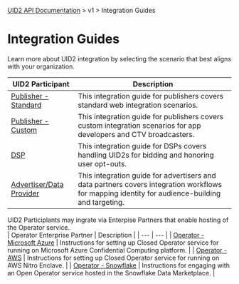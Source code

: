 [UID2 API Documentation](../../README.md) > v1 > Integration Guides

# Integration Guides

Learn more about UID2 integration by selecting the scenario that best aligns with your organization.

| UID2 Participant | Description |
| --- | --- |
| [Publisher - Standard](./publisher-client-side.md) | This integration guide for publishers covers standard web integration scenarios. |
| [Publisher - Custom](./custom-publisher-integration.md) | This integration guide for publishers covers custom integration scenarios for app developers and CTV broadcasters. |
| [DSP](./dsp-guide.md) | This integration guide for DSPs covers handling UID2s for bidding and honoring user opt-outs. |
| [Advertiser/Data Provider](./advertiser-dataprovider-guide.md) | This integration guide for advertisers and data partners covers integration workflows for mapping identity for audience-building and targeting. |

UID2 Participlants may ingrate via Enterpise Partners that enable hosting of the Operator service.  
| Operator Enterprise Partner | Description |
| --- | --- |
| [Operator - Microsoft Azure](./operator-guide-azure-enclave.md) | Instructions for setting up Closed Operator service for running on Microsoft Azure Confidential Computing platform. |
| [Operator - AWS](./operator-guide-aws-nitro-enclave.md) | Instructions for setting up Closed Operator service for running on AWS Nitro Enclave. |
| [Operator - Snowflake](./../sdks/snowflake_integration.md) | Instructions for engaging with an Open Operator service hosted in the Snowflake Data Marketplace. |
